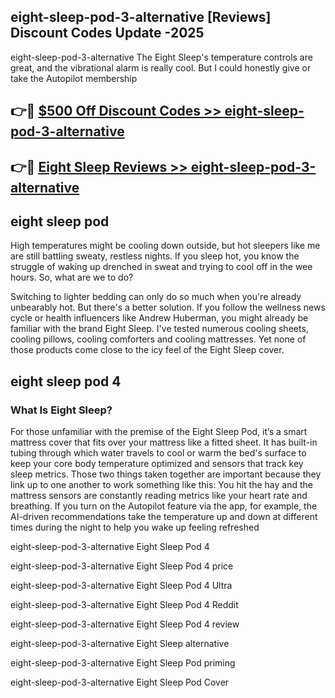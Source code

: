 ## eight-sleep-pod-3-alternative [Reviews​] Discount Codes Update -2025

eight-sleep-pod-3-alternative The Eight Sleep's temperature controls are great, and the vibrational alarm is really cool. But I could honestly give or take the Autopilot membership

## 👉🔴 [$500 Off Discount Codes >> eight-sleep-pod-3-alternative](http://download.freeplayer.one?title=eight-sleep-pod-3-alternative&ref=18-ES)

## 👉🔴 [Eight Sleep Reviews >> eight-sleep-pod-3-alternative](http://download.freeplayer.one?title=eight-sleep-pod-3-alternative&ref=18-ES)

## eight sleep pod

High temperatures might be cooling down outside, but hot sleepers like me are still battling sweaty, restless nights. If you sleep hot, you know the struggle of waking up drenched in sweat and trying to cool off in the wee hours. So, what are we to do?

Switching to lighter bedding can only do so much when you're already unbearably hot. But there's a better solution. If you follow the wellness news cycle or health influencers like Andrew Huberman, you might already be familiar with the brand Eight Sleep. I've tested numerous cooling sheets, cooling pillows, cooling comforters and cooling mattresses. Yet none of those products come close to the icy feel of the Eight Sleep cover.

## eight sleep pod 4

### What Is Eight Sleep?

For those unfamiliar with the premise of the Eight Sleep Pod, it’s a smart mattress cover that fits over your mattress like a fitted sheet. It has built-in tubing through which water travels to cool or warm the bed's surface to keep your core body temperature optimized and sensors that track key sleep metrics. Those two things taken together are important because they link up to one another to work something like this: You hit the hay and the mattress sensors are constantly reading metrics like your heart rate and breathing. If you turn on the Autopilot feature via the app, for example, the AI-driven recommendations take the temperature up and down at different times during the night to help you wake up feeling refreshed

eight-sleep-pod-3-alternative Eight Sleep Pod 4

eight-sleep-pod-3-alternative Eight Sleep Pod 4 price

eight-sleep-pod-3-alternative Eight Sleep Pod 4 Ultra

eight-sleep-pod-3-alternative Eight Sleep Pod 4 Reddit

eight-sleep-pod-3-alternative Eight Sleep Pod 4 review

eight-sleep-pod-3-alternative Eight Sleep alternative

eight-sleep-pod-3-alternative Eight Sleep Pod priming

eight-sleep-pod-3-alternative Eight Sleep Pod Cover